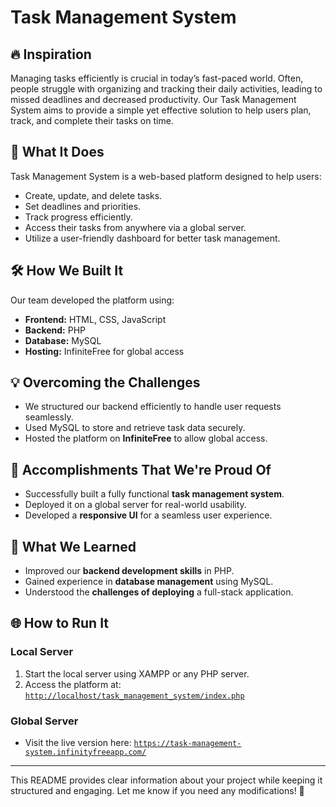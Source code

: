 
# Task Management System  

## 🔥 Inspiration  
Managing tasks efficiently is crucial in today’s fast-paced world. Often, people struggle with organizing and tracking their daily activities, leading to missed deadlines and decreased productivity. Our Task Management System aims to provide a simple yet effective solution to help users plan, track, and complete their tasks on time.  

## 🚀 What It Does  
Task Management System is a web-based platform designed to help users:  
- Create, update, and delete tasks.  
- Set deadlines and priorities.  
- Track progress efficiently.  
- Access their tasks from anywhere via a global server.  
- Utilize a user-friendly dashboard for better task management.  

## 🛠️ How We Built It  
Our team developed the platform using:  
- **Frontend:** HTML, CSS, JavaScript  
- **Backend:** PHP  
- **Database:** MySQL  
- **Hosting:** InfiniteFree for global access  

## 💡 Overcoming the Challenges  
- We structured our backend efficiently to handle user requests seamlessly.  
- Used MySQL to store and retrieve task data securely.  
- Hosted the platform on **InfiniteFree** to allow global access.  

## 🎯 Accomplishments That We're Proud Of  
- Successfully built a fully functional **task management system**.  
- Deployed it on a global server for real-world usability.  
- Developed a **responsive UI** for a seamless user experience.  

## 📖 What We Learned  
- Improved our **backend development skills** in PHP.  
- Gained experience in **database management** using MySQL.  
- Understood the **challenges of deploying** a full-stack application.  

## 🌐 How to Run It  
### **Local Server**  
1. Start the local server using XAMPP or any PHP server.  
2. Access the platform at: [`http://localhost/task_management_system/index.php`](http://localhost/task_management_system/index.php)  

### **Global Server**  
- Visit the live version here: [`https://task-management-system.infinityfreeapp.com/`](https://task-management-system.infinityfreeapp.com/)  

---

This README provides clear information about your project while keeping it structured and engaging. Let me know if you need any modifications! 🚀

